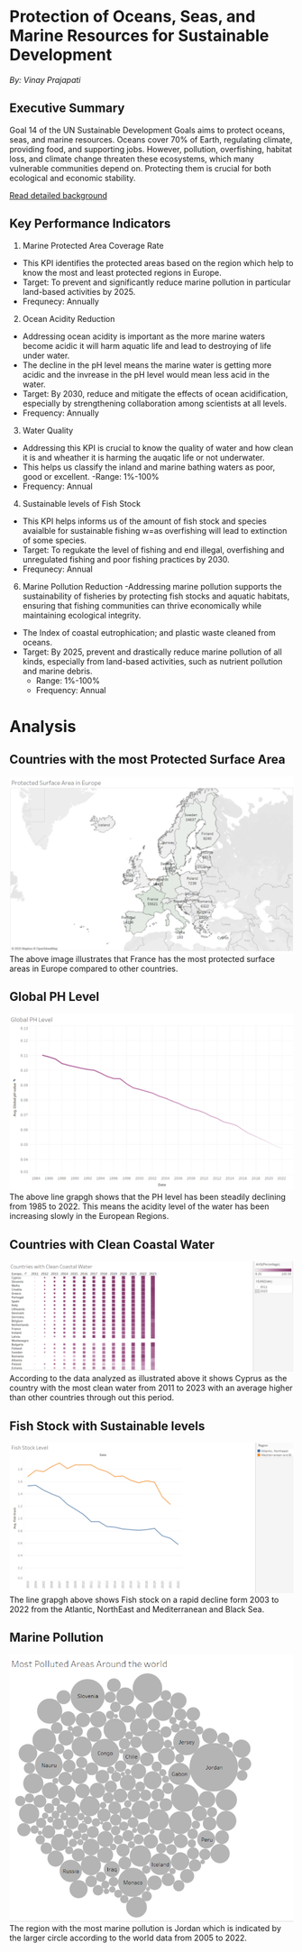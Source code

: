 # Protection of Oceans, Seas, and Marine Resources for Sustainable Development

*By: Vinay Prajapati*
## Executive Summary
Goal 14 of the UN Sustainable Development Goals aims to protect oceans, seas, and marine resources. Oceans cover 70% of Earth, regulating climate, providing food, and supporting jobs. However, pollution, overfishing, habitat loss, and climate change threaten these ecosystems, which many vulnerable communities depend on. Protecting them is crucial for both ecological and economic stability.

[Read detailed background](Background.md)

## Key Performance Indicators

1. Marine Protected Area Coverage Rate
- This KPI identifies the protected areas based on the region which help to know the most and least protected regions in Europe.
- Target: To prevent and significantly reduce marine pollution in particular land-based activities by 2025.
- Frequnecy: Annually 

2. Ocean Acidity Reduction
- Addressing ocean acidity is important as the more marine waters become acidic it will harm aquatic life and lead to destroying of life under water.
- The decline in the pH level  means the marine water is getting more acidic and the invrease in the pH level would mean less acid in the water.
- Target: By 2030, reduce and mitigate the effects of ocean acidification, especially by strengthening collaboration among scientists at all levels.
- Frequency: Annually

3. Water Quality
- Addressing this KPI is crucial to know the quality of water and how clean it is and wheather it is harming the auqatic life or not underwater.
- This helps us classify the inland and marine bathing waters as poor, good or excellent.
-Range: 1%-100%
- Frequency: Annual

4. Sustainable levels of Fish Stock
-  This KPI helps informs us of the amount of fish stock and species avaialble for sustainable fishing w=as overfishing will lead to extinction of some species.
-  Target: To regukate the level of fishing and end illegal, overfishing and unregulated fishing and poor fishing practices by 2030.
-  Frequnecy: Annual

6.	Marine Pollution Reduction
-Addressing marine pollution supports the sustainability of fisheries by protecting fish stocks and aquatic habitats, ensuring that fishing communities can thrive
economically while maintaining ecological integrity.
- The Index of coastal eutrophication; and plastic waste cleaned from oceans.
- Target: By 2025, prevent and drastically reduce marine pollution of all kinds, especially from land-based activities, such as nutrient pollution and marine 
  debris.
  - Range: 1%-100%
  - Frequency: Annual

# Analysis

## Countries with the most Protected Surface Area
![Picture](Presentation/fig1.png)
The above image illustrates that France has the most protected surface areas in Europe compared to other countries.

## Global PH Level
![Picture](Presentation/fig2.png)
The above line grapgh shows that the PH level has been steadily declining from 1985 to 2022. This means the acidity level of the water has been increasing slowly in the European Regions.

## Countries with Clean Coastal Water
![Picture](Presentation/fig3.png)
According to the data analyzed as illustrated above it shows Cyprus as the country with the most clean water from 2011 to 2023 with an average higher than other countries through out this period.

## Fish Stock with Sustainable levels
![Picture](Presentation/fig4.png)
The line grapgh above shows Fish stock on a rapid decline form 2003 to 2022 from the Atlantic, NorthEast and Mediterranean and Black Sea.
 
## Marine Pollution
![Picture](Presentation/fig5.png)
The region with the most marine pollution is Jordan which is indicated by the larger circle according to the world data from 2005 to 2022.

